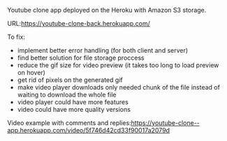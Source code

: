 Youtube clone app deployed on the Heroku with Amazon S3 storage.

URL:https://youtube-clone-back.herokuapp.com/

To fix:
- implement better error handling (for both client and server)
- find better solution for file storage proccess
- reduce the gif size for video preview (it takes too long to load preview on hover)
- get rid of pixels on the generated gif
- make video player downloads only needed chunk of the file instead of waiting to download the whole file
- video player could have more features
- video could have more quality versions

Video example with comments and replies:https://youtube-clone--app.herokuapp.com/video/5f746d42cd33f90017a2079d
